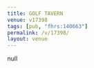 ```yaml
---
title: GOLF TAVERN
venue: v17398
tags: [pub, "fhrs:140663"]
permalink: /v/17398/
layout: venue
---
```

null